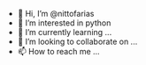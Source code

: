 - 👋 Hi, I’m @nittofarias
- 👀 I’m interested in python 
- 🌱 I’m currently learning ...
- 💞️ I’m looking to collaborate on ...
- 📫 How to reach me ...

<!---
nittofarias/nittofarias is a ✨ special ✨ repository because its `README.md` (this file) appears on your GitHub profile.
You can click the Preview link to take a look at your changes.
--->
